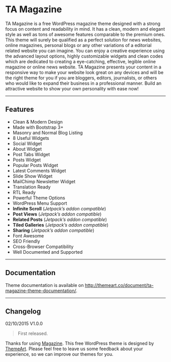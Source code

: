 TA Magazine
============

TA Magazine is a free WordPress magazine theme designed with a strong focus on content and readability in mind. It has a clean, modern and elegant style as well as tons of awesome features comparable to the premium ones. This theme will surely be qualified as a perfect solution for news websites, online magazines, personal blogs or any other variations of a editorial related website you can imagine. You can enjoy a creative experience using the advanced layout options, highly customizable widgets and clean codes which are dedicated to creating a eye-catching, effective, legible online magazine or online news website. TA Magazine presents your content in a responsive way to make your website look great on any devices and will be the right theme for you if you are bloggers, editors, journalists, or others who would like to expand their business in a professional manner. Build an attractive website to show your own personality with ease now!

--------

Features
--------

- Clean & Modern Design
- Made with Bootstrap 3+
- Masonry and Normal Blog Listing
- 8 Useful Widgets
 - Social Widget
 - About Widget
 - Post Tabs Widget
 - Posts Widget
 - Popular Posts Widget
 - Latest Comments Widget
 - Slide Show Widget
 - MailChimp Newsletter Widget 
- Translation Ready
- RTL Ready
- Powerful Theme Options
- WordPress Menu Support
- **Infinite Scroll** (*Jetpack’s addon compatible*)
- **Post Views** (*Jetpack’s addon compatible*)
- **Related Posts** (*Jetpack’s addon compatible*)
- **Tiled Galleries** (*Jetpack’s addon compatible*)
- **Sharing** (*Jetpack’s addon compatible*)
- Font Awesome
- SEO Friendly
- Cross-Browser Compatibility
- Well Documented and Supported

-------------

Documentation
-------------

Theme documentation is available on http://themeart.co/document/ta-magazine-theme-documentation/.

---------

Changelog
---------

02/10/2015 V1.0.0
> First released.

Thanks for using [Magazine][1]. This free WordPress theme is designed by [ThemeArt][2]. Please feel free to leave us some feedback about your experience, so we can improve our themes for you.

[1]: http://themeart.co/free-theme/ta-magazine/
[2]: http://themeart.co/